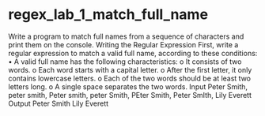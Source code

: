 # regex_lab_1_match_full_name
Write a program to match full names from a sequence of characters and print them on the console.
Writing the Regular Expression
First, write a regular expression to match a valid full name, according to these conditions:
•	A valid full name has the following characteristics:
o	It consists of two words.
o	Each word starts with a capital letter.
o	After the first letter, it only contains lowercase letters.
o	Each of the two words should be at least two letters long.
o	A single space separates the two words.
Input
Peter Smith, peter smith, Peter smith, peter Smith, PEter Smith, Peter SmIth, Lily Everett
Output
Peter Smith Lily Everett
